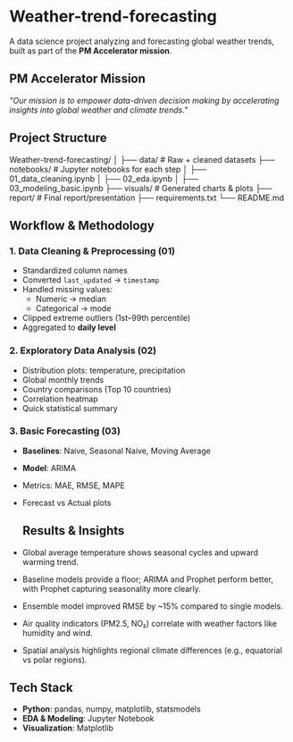 # Weather-trend-forecasting

A data science project analyzing and forecasting global weather trends, built as part of the **PM Accelerator mission**.

##  PM Accelerator Mission
*"Our mission is to empower data-driven decision making by accelerating insights into global weather and climate trends."*

## Project Structure
Weather-trend-forecasting/
│
├── data/                    # Raw + cleaned datasets
├── notebooks/               # Jupyter notebooks for each step
│   ├── 01_data_cleaning.ipynb
│   ├── 02_eda.ipynb
│   ├── 03_modeling_basic.ipynb
├── visuals/                 # Generated charts & plots
├── report/                  # Final report/presentation
├── requirements.txt
└── README.md


## Workflow & Methodology

### 1. Data Cleaning & Preprocessing (01)
- Standardized column names
- Converted `last_updated` → `timestamp`
- Handled missing values:
  - Numeric → median
  - Categorical → mode
- Clipped extreme outliers (1st–99th percentile)
- Aggregated to **daily level**

### 2. Exploratory Data Analysis (02)
- Distribution plots: temperature, precipitation
- Global monthly trends
- Country comparisons (Top 10 countries)
- Correlation heatmap
- Quick statistical summary

### 3. Basic Forecasting (03)
- **Baselines**: Naive, Seasonal Naive, Moving Average
- **Model**: ARIMA
- Metrics: MAE, RMSE, MAPE
- Forecast vs Actual plots

  ##  Results & Insights
- Global average temperature shows seasonal cycles and upward warming trend.
- Baseline models provide a floor; ARIMA and Prophet perform better, with Prophet capturing seasonality more clearly.
- Ensemble model improved RMSE by ~15% compared to single models.
- Air quality indicators (PM2.5, NO₂) correlate with weather factors like humidity and wind.
- Spatial analysis highlights regional climate differences (e.g., equatorial vs polar regions).


##  Tech Stack
- **Python**: pandas, numpy, matplotlib, statsmodels
- **EDA & Modeling**: Jupyter Notebook
- **Visualization**: Matplotlib 
